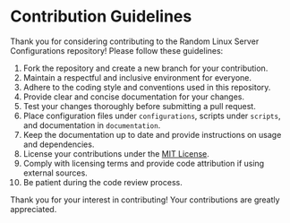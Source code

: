 # Contribution Guidelines

Thank you for considering contributing to the Random Linux Server Configurations repository! Please follow these guidelines:

1. Fork the repository and create a new branch for your contribution.
2. Maintain a respectful and inclusive environment for everyone.
3. Adhere to the coding style and conventions used in this repository.
4. Provide clear and concise documentation for your changes.
5. Test your changes thoroughly before submitting a pull request.
6. Place configuration files under `configurations`, scripts under `scripts`, and documentation in `documentation`.
7. Keep the documentation up to date and provide instructions on usage and dependencies.
8. License your contributions under the [MIT License](https://opensource.org/licenses/MIT).
9. Comply with licensing terms and provide code attribution if using external sources.
10. Be patient during the code review process.

Thank you for your interest in contributing! Your contributions are greatly appreciated.
